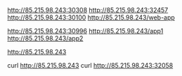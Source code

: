 

http://85.215.98.243:30308
http://85.215.98.243:32457
http://85.215.98.243:30100
http://85.215.98.243/web-app

http://85.215.98.243:30996
http://85.215.98.243/app1
http://85.215.98.243/app2

http://85.215.98.243

curl http://85.215.98.243
curl http://85.215.98.243:32058









#